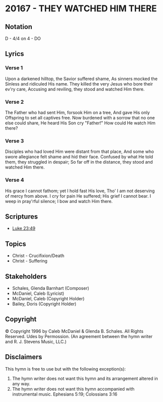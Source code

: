 # 20167 - THEY WATCHED HIM THERE

## Notation

D - 4/4 on 4 - DO

## Lyrics

### Verse 1

Upon a darkened hilltop, the Savior suffered shame, As sinners mocked the Sinless and ridiculed His name. They killed the very Jesus who bore their ev'ry care, Accusing and reviling, they stood and watched Him there.

### Verse 2

The Father who had sent Him, forsook Him on a tree, And gave His only Offspring to set all captives free. Now burdened with a sorrow that no one else could share, He heard His Son cry "Father!" How could He watch Him there?

### Verse 3

Disciples who had loved Him were distant from that place, And some who swore allegiance felt shame and hid their face. Confused by what He told them, they struggled in despair;  So far off in the distance, they stood and watched Him there.

### Verse 4

His grace I cannot fathom; yet I hold fast His love, Tho' I am not deserving of mercy from above. I cry for pain He suffered; His grief I cannot bear. I weep in pray'rful silence; I bow and watch Him there.


## Scriptures

- [Luke 23:49](https://www.biblegateway.com/passage/?search=Luke%2023%3A49)

## Topics

- Christ - Crucifixion/Death
- Christ - Suffering

## Stakeholders

- Schales, Glenda Barnhart (Composer)
- McDaniel, Caleb (Lyricist)
- McDaniel, Caleb (Copyright Holder)
- Bailey, Doris (Copyright Holder)

## Copyright

© Copyright 1996 by Caleb McDaniel & Glenda B. Schales.  All Rights Reserved. Udes by Permossion.
(An agreement between the hymn writer and R. J. Stevens Music, LLC.)

## Disclaimers

This hymn is free to use but with the following exception(s):
1. The hymn writer does not want this hymn and its arrangement altered in any way.
2. The hymn writer does not want this hymn accompanied with instrumental music.
Ephesians 5:19; Colossians 3:16

